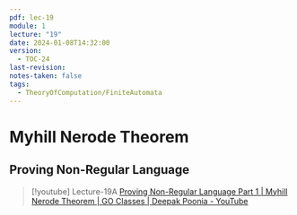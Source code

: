 ```yaml
---
pdf: lec-19
module: 1
lecture: "19"
date: 2024-01-08T14:32:00
version:
  - TOC-24
last-revision: 
notes-taken: false
tags:
  - TheoryOfComputation/FiniteAutomata
---
```

# Myhill Nerode Theorem

## Proving Non-Regular Language
> [!youtube] Lecture-19A
> [Proving Non-Regular Language Part 1 | Myhill Nerode Theorem | GO Classes | Deepak Poonia - YouTube](https://www.youtube.com/watch?v=OYVR64fulL4)


